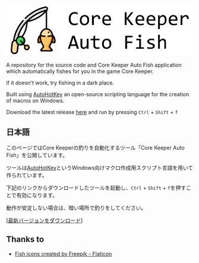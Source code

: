 [![Core Keeper Auto Fish](https://github.com/Candle5000/Core-Keeper-Auto-Fish/blob/main/img/banner.png)](https://github.com/Candle5000/Core-Keeper-Auto-Fish/)

A repository for the source code and Core Keeper Auto Fish application which automatically fishes for you in the game Core Keeper.

If it doesn't work, try fishing in a dark place.

Built using [AutoHotKey](https://www.autohotkey.com/) an open-source scripting language for the creation of macros on Windows.

Download the latest release [here](https://github.com/Candle5000/Core-Keeper-Auto-Fish/releases/download/0.1.0/CoreKeeperAutoFish_0-1-0.exe) and run by pressing `Ctrl` + `Shift` + `f`

## 日本語

このページではCore Keeperの釣りを自動化するツール「Core Keeper Auto Fish」を公開しています。

ツールは[AutoHotKey](https://www.autohotkey.com/)というWindows向けマクロ作成用スクリプト言語を用いて作られています。

下記のリンクからダウンロードしたツールを起動し、`Ctrl` + `Shift` + `f`を押すことで有効になります。

動作が安定しない場合は、暗い場所で釣りをしてください。

[[最新バージョンをダウンロード](https://github.com/Candle5000/Core-Keeper-Auto-Fish/releases/download/0.1.0/CoreKeeperAutoFish_0-1-0.exe)]

## Thanks to
* [Fish icons created by Freepik - Flaticon](https://www.flaticon.com/free-icons/fish)
